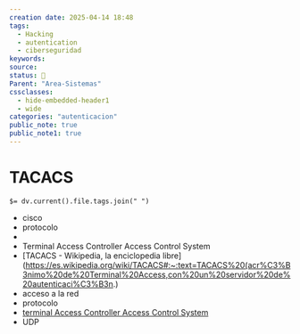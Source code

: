 ```yaml
---
creation date: 2025-04-14 18:48
tags:
  - Hacking
  - autentication
  - ciberseguridad
keywords: 
source: 
status: 📌
Parent: "Area-Sistemas"
cssclasses:
  - hide-embedded-header1
  - wide
categories: "autenticacion"
public_note: true
public_note1: true
---
```

# TACACS
`$= dv.current().file.tags.join(" ")`

- cisco
- protocolo
- 
- Terminal Access Controller Access Control System 
- [TACACS - Wikipedia, la enciclopedia libre](https://es.wikipedia.org/wiki/TACACS#:~:text=TACACS%20(acr%C3%B3nimo%20de%20Terminal%20Access,con%20un%20servidor%20de%20autenticaci%C3%B3n.) 
- acceso a la red
- protocolo
- [terminal Access Controller Access Control System](https://forum.huawei.com/enterprise/es/%C2%BFQu%C3%A9-es-TACACS-Conceptos-B%C3%A1sicos-Ciberseguridad/thread/766154189991272448-667212881550258176) 
- UDP 